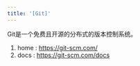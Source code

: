 ```yaml
---
title: '[Git]'
---
```


Git是一个免费且开源的分布式的版本控制系统。

1. home : <https://git-scm.com/>
2. docs : <https://git-scm.com/docs>
